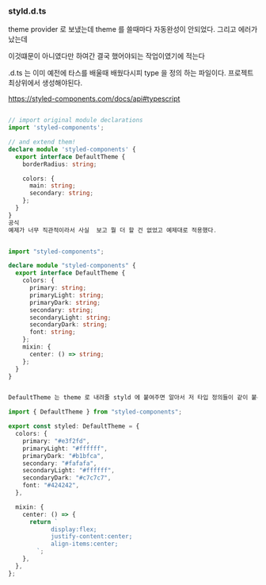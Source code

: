 ### styld.d.ts

theme provider 로 보냈는데 theme 를 쓸때마다 자동완성이 안되었다. 그리고 에러가 났는데

이것떄문이 아니였다만 하여간 결국 했어야되는 작업이였기에 적는다

.d.ts 는 이미 예전에 타스를 배울때 배웠다시피 type 을 정의 하는 파일이다. 프로젝트 최상위에서 생성해야된다.

https://styled-components.com/docs/api#typescript

```ts

// import original module declarations
import 'styled-components';

// and extend them!
declare module 'styled-components' {
  export interface DefaultTheme {
    borderRadius: string;

    colors: {
      main: string;
      secondary: string;
    };
  }
}
공식
예제가 너무 직관적이라서 사실  보고 뭘 더 할 건 없었고 예제대로 적용했다.


import "styled-components";

declare module "styled-components" {
  export interface DefaultTheme {
    colors: {
      primary: string;
      primaryLight: string;
      primaryDark: string;
      secondary: string;
      secondaryLight: string;
      secondaryDark: string;
      font: string;
    };
    mixin: {
      center: () => string;
    };
  }
}


DefaultTheme 는 theme 로 내려줄 styld 에 붙여주면 알아서 저 타입 정의들이 같이 붙는다.

import { DefaultTheme } from "styled-components";

export const styled: DefaultTheme = {
  colors: {
    primary: "#e3f2fd",
    primaryLight: "#ffffff",
    primaryDark: "#b1bfca",
    secondary: "#fafafa",
    secondaryLight: "#ffffff",
    secondaryDark: "#c7c7c7",
    font: "#424242",
  },

  mixin: {
    center: () => {
      return `
            display:flex;
            justify-content:center;
            align-items:center;
        `;
    },
  },
};


```
